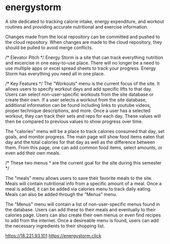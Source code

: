 # energystorm
A site dedicated to tracking calorie intake, energy expenditure, and workout routines and providing accurate nutritional and exercise information.

Changes made from the local repository can be committed and pushed to the cloud repository. 
When changes are made to the cloud repository, they should be pulled to avoid merge conflicts.

/* Elevator Pitch */
Energy Storm is a site that can track everything nutrition and excercise in one easy-to-use place. There will no longer be a need to use multiple apps or excel spread sheets to track your progress. Energy Storm has everything you need all in one place. 

/* Key Features */
The "Workouts" menu is the current focus of the site. It allows users to specify workout days and add specific lifts to that day. Users can select non-user-specific workouts from the site database or create their own. If a user selects a workout from the site database, additional information can be found including links to youtube videos, proper technique descriptions, and more. Once a user has a selected workout, they can track their sets and reps for each day. These values will then be compared to previous values to show progress over time. 

The "calories" menu will be a place to track calories consumed that day, set goals, and monitor progress. The main page will show food items eaten that day and the total calories for that day as well as the difference between them. From this page, one can add common food items, select amounts, or even add their own meals. 

/* These two menus ^ are the current goal for the site during this semester */

The "meals" menu allows users to save their favorite meals to the site. Meals will contain nutritional info from a specific amount of a meal. Once a meal is added, it can be added via calories menu to track daily eating. Meals can also be added through the "Menus" menu.

The "Menus" menu will contain a list of non-user-specific menus found in the database. Users can add these to their meals and eventually to their calories page. Users can also create their own menus or even find recipes to add from the internet. Once a desireable menu is found, users can add the necessary ingredients to their shopping list. 


https://18.221.93.101
https://energystorm.click